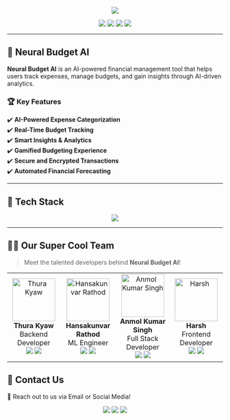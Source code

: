 <!-- Header with Typing Animation -->
<p align="center">
  <img src="https://readme-typing-svg.demolab.com?font=Fira+Code&size=22&pause=1000&color=00CFFF&center=true&vCenter=true&width=500&lines=Welcome+to+Neural+Budget+AI;An+AI-powered+Finance+Manager!;Track+Expenses+Effortlessly;Optimize+Your+Budget+With+AI" />
</p>

<p align="center">
  <img src="https://img.shields.io/badge/Status-Active-success?style=flat-square">
  <img src="https://img.shields.io/github/languages/count/Anmolkumaarsiing/NeuralBudget" />
  <img src="https://img.shields.io/github/repo-size/Anmolkumaarsiing/NeuralBudget" />
  <img src="https://img.shields.io/github/contributors/Anmolkumaarsiing/NeuralBudget" />
</p>

---

## 🚀 **Neural Budget AI**
**Neural Budget AI** is an AI-powered financial management tool that helps users track expenses, manage budgets, and gain insights through AI-driven analytics.

### 🏆 **Key Features**
✔️ **AI-Powered Expense Categorization**  
✔️ **Real-Time Budget Tracking**  
✔️ **Smart Insights & Analytics**  
✔️ **Gamified Budgeting Experience**  
✔️ **Secure and Encrypted Transactions**  
✔️ **Automated Financial Forecasting**  

---

## 🌟 **Tech Stack**
<p align="center">
  <img src="https://skillicons.dev/icons?i=html,css,js,python,django,firebase,ai" />
</p>

---

## 👨‍💻 **Our Super Cool Team**
> Meet the talented developers behind **Neural Budget AI**!

<table align="center">
  <tr>
    <td align="center">
      <img src="https://media.licdn.com/dms/image/v2/D4D03AQH3vXlFbqUqWA/profile-displayphoto-shrink_800_800/profile-displayphoto-shrink_800_800/0/1688562310995?e=1744243200&v=beta&t=oJiUZJcw6zDy8uojrKHh9veZeVSTDaoChbI_KDHRCwY" width="100px" alt="Thura Kyaw"/>
      <br><b>Thura Kyaw</b><br>Backend Developer<br>
      <a href="https://www.linkedin.com/in/thurakyaw/"><img src="https://img.shields.io/badge/-LinkedIn-blue?style=flat-square&logo=linkedin"></a>
      <a href="https://github.com/codes71"><img src="https://img.shields.io/badge/-GitHub-black?style=flat-square&logo=github"></a>
    </td>
    <td align="center">
      <img src="https://media.licdn.com/dms/image/v2/D4D03AQHOnM4yGqWUtA/profile-displayphoto-shrink_800_800/profile-displayphoto-shrink_800_800/0/1732121458518?e=1744243200&v=beta&t=CtHZ2_BWUv68mQFqStRAa-D2shThf-Fw0InjzyTSlJE" width="100px" alt="Hansakunvar Rathod"/>
      <br><b>Hansakunvar Rathod</b><br>ML Engineer<br>
      <a href="https://www.linkedin.com/in/hansha-rathod-34883a251/"><img src="https://img.shields.io/badge/-LinkedIn-blue?style=flat-square&logo=linkedin"></a>
      <a href="https://github.com/Hansha111"><img src="https://img.shields.io/badge/-GitHub-black?style=flat-square&logo=github"></a>
    </td>
    <td align="center">
      <img src="https://media.licdn.com/dms/image/v2/D4D03AQGGzv0ND6MTkg/profile-displayphoto-shrink_800_800/profile-displayphoto-shrink_800_800/0/1711904070755?e=1744243200&v=beta&t=5rCWH1j3LQW4ZF3hJWFKoREiqDc5T_-XOUznH8rAv-s" width="100px" alt="Anmol Kumar Singh"/>
      <br><b>Anmol Kumar Singh</b><br>Full Stack Developer<br>
      <a href="https://www.linkedin.com/in/anmolkumaarsiingh/"><img src="https://img.shields.io/badge/-LinkedIn-blue?style=flat-square&logo=linkedin"></a>
      <a href="https://github.com/Anmolkumaarsiing"><img src="https://img.shields.io/badge/-GitHub-black?style=flat-square&logo=github"></a>
    </td>
    <td align="center">
      <img src="https://media.licdn.com/dms/image/v2/D5603AQHROsUyQePjKw/profile-displayphoto-shrink_800_800/profile-displayphoto-shrink_800_800/0/1700139200145?e=1744243200&v=beta&t=1Bm59_kLVIKGrofqysE795zJqrJj30UyJAm2GQvgOgc" width="100px" alt="Harsh"/>
      <br><b>Harsh</b><br>Frontend Developer<br>
      <a href="https://www.linkedin.com/in/harsh-choudhary-08b00b266/"><img src="https://img.shields.io/badge/-LinkedIn-blue?style=flat-square&logo=linkedin"></a>
      <a href="https://github.com/Harshchoudhary07"><img src="https://img.shields.io/badge/-GitHub-black?style=flat-square&logo=github"></a>
    </td>
  </tr>
</table>


## 📩 **Contact Us**
📧 Reach out to us via Email or Social Media!  
<p align="center">
  <a href="mailto:2203031050045@paruluniversity.ac.in"><img src="https://img.shields.io/badge/Email-Send-blue?style=flat-square&logo=gmail"></a>
  <a href="https://www.linkedin.com/in/anmolkumaarsiingh"><img src="https://img.shields.io/badge/LinkedIn-Connect-blue?style=flat-square&logo=linkedin"></a>
  <a href="[https://github.com/your-repo](https://github.com/Anmolkumaarsiing"><img src="https://img.shields.io/badge/GitHub-Follow-black?style=flat-square&logo=github"></a>
</p>
